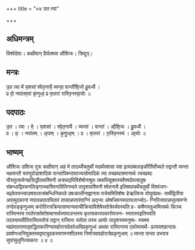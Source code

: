 +++
title = "०४ उत त्या"

+++
## अधिमन्त्रम्
विश्वेदेवाः। कक्षीवान् दैर्घतमस औशिजः। त्रिष्टुप्।

## मन्त्रः
उ॒त त्या मे॑ य॒शसा॑ श्वेत॒नायै॒ व्यन्ता॒ पान्तौ॑शि॒जो हु॒वध्यै॑ ।  
प्र वो॒ नपा॑तम॒पां कृ॑णुध्वं॒ प्र मा॒तरा॑ रास्पि॒नस्या॒योः ॥

## पदपाठः
उ॒त । त्या । मे॒ । य॒शसा॑ । श्वे॒त॒नायै॑ । व्यन्ता॑ । पान्ता॑ । औ॒शि॒जः । हु॒वध्यै॑ ।  
प्र । वः॒ । नपा॑तम् । अ॒पाम् । कृ॒णु॒ध्व॒म् । प्र । मा॒तरा॑ । रा॒स्पि॒नस्य॑ । आ॒योः ॥

## भाष्यम्
औशिजः उशिजः पुत्रः कक्षीवान् अहं मे तादर्थ्येचतुर्थी मदर्थंयशसा यश इत्यन्नंबलङ्कीर्तिर्वोच्यते तद्वन्तौ व्यन्ता भक्षयन्तौ चरुपुरोडाशादिकं पान्तापिबन्तावाज्यसोमादिकं त्या तच्छब्दसमानार्थः त्यच्छब्दः यौस्तुत्यत्वेनप्रसिद्धौतावश्विनौ अत्रयद्यपिविशेषोनश्रुतः तथापिसूक्तस्यवैश्वदेवत्वादुषः संबन्धाद्विवचनलिङ्गाच्चाश्विनावितिगम्यते तादृशावश्विनौ श्वेतनायै इतिषष्ठ्यर्थेचतुर्थी विश्वंजग- च्छ्वेतयन्त्याउषसःतत्संबन्धिनिकाले उषःकालीनाह्वानाय यजेयमितिशेषः हेऋत्विजः वोयूयंप्रथ- मार्थेद्वितीया अपामुदकानां नपातन्नपातयितारं तासान्नप्तारंवाग्निं अद्भ्यः ओषधिवनस्पतयःताभ्योऽ- ग्निरित्यपान्नप्तृत्वमग्नेः तन्देवङ्कृणुध्वम् करोतिरत्रक्रियासामान्यवाचीक्रियाविशेषेस्तोत्रेपर्यवस्यति प्र- कर्षेणस्तुध्वमित्यर्थः किञ्च रास्पिनस्य रपतेरसतेर्वाशब्दनार्थस्यघञन्तस्य कृतसकारपकारोपजन- स्यरास्पइतिभवति तदस्यास्तीतिरास्पिस्तोत्रं तद्वान् रास्पिनः स्तोता तस्य आयोः तादृशस्यमनुष्य- स्यमम मह्यंमातरामातृवद्धितकारिण्यावहोरात्रदेवतेअपिप्रकृणुध्वं अथवा रास्पिनस्य एकोमत्वर्थे- प्रत्ययश्छान्दसः प्रवर्षणध्वनियुक्तस्यवृष्ट्युदकस्यगमनशीलस्य निर्मात्र्यावहोरात्रेप्रकृणुध्वम् ॥ व्यन्ता पान्ता उभयत्र सुपांसुलुगित्याकारः ॥ ४ ॥